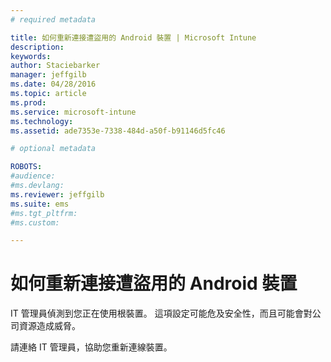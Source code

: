 ```yaml
---
# required metadata

title: 如何重新連接遭盜用的 Android 裝置 | Microsoft Intune
description:
keywords:
author: Staciebarker
manager: jeffgilb
ms.date: 04/28/2016
ms.topic: article
ms.prod:
ms.service: microsoft-intune
ms.technology:
ms.assetid: ade7353e-7338-484d-a50f-b91146d5fc46

# optional metadata

ROBOTS:
#audience:
#ms.devlang:
ms.reviewer: jeffgilb
ms.suite: ems
#ms.tgt_pltfrm:
#ms.custom:

---
```


# 如何重新連接遭盜用的 Android 裝置
IT 管理員偵測到您正在使用根裝置。 這項設定可能危及安全性，而且可能會對公司資源造成威脅。

請連絡 IT 管理員，協助您重新連線裝置。



<!--HONumber=May16_HO2-->


